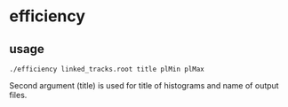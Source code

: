 # efficiency
## usage
`./efficiency linked_tracks.root title plMin plMax`

Second argument (title) is used for title of histograms and name of output files.

